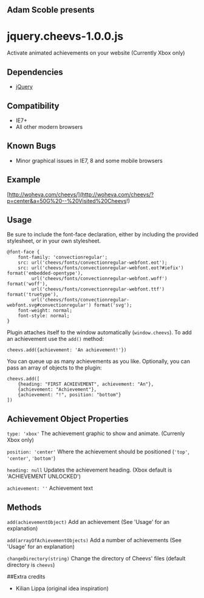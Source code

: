 ## Adam Scoble presents
# jquery.cheevs-1.0.0.js
Activate animated achievements on your website (Currently Xbox only)

## Dependencies
* [jQuery](http://docs.jquery.com/)

## Compatibility
* IE7+
* All other modern browsers

## Known Bugs
* Minor graphical issues in IE7, 8 and some mobile browsers

## Example
[http://woheva.com/cheevs/](http://woheva.com/cheevs/?p=center&a=50G%20--%20Visited%20Cheevs!)

## Usage
Be sure to include the font-face declaration, either by including the provided stylesheet, or in your own stylesheet.

	@font-face {
	    font-family: 'convectionregular';
	    src: url('cheevs/fonts/convectionregular-webfont.eot');
	    src: url('cheevs/fonts/convectionregular-webfont.eot?#iefix') format('embedded-opentype'),
	         url('cheevs/fonts/convectionregular-webfont.woff') format('woff'),
	         url('cheevs/fonts/convectionregular-webfont.ttf') format('truetype'),
	         url('cheevs/fonts/convectionregular-webfont.svg#convectionregular') format('svg');
	    font-weight: normal;
	    font-style: normal;
	}

Plugin attaches itself to the window automatically (`window.cheevs`). To add an achievement use the `add()` method:

`cheevs.add({achievement: 'An achievement!'})`

You can queue up as many achievements as you like. Optionally, you can pass an array of objects to the plugin:

	cheevs.add([
		{heading: "FIRST ACHIEVEMENT", achievement: "An"},
		{achievement: "Achievement"},
		{achievement: "!", position: "bottom"}
	])

## Achievement Object Properties
`type: 'xbox'` The achievement graphic to show and animate. (Currenly Xbox only)

`position: 'center'` Where the achievement should be positioned (`'top'`, `'center'`, `'bottom'`)

`heading: null` Updates the achievement heading. (Xbox default is 'ACHIEVEMENT UNLOCKED')

`achievement: ''` Achievement text

## Methods
`add(achievementObject)` Add an achievement (See 'Usage' for an explanation)

`add(arrayOfAchievementObjects)` Add a number of achievements (See 'Usage' for an explanation)

`changeDirectory(string)` Change the directory of Cheevs' files (default directory is `cheevs`)

##Extra credits
* Kilian Lippa (original idea inspiration)